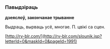 ### Павыдзіраць
**дзеяслоў, закончанае трыванне**

Выдраць, вырваць усё, многае. П. цвікі са сцен.

<a rel="author">[http://rv-blr.com/](http://rv-blr.com/slounik.jsp?letterId=0&maskId=0&pageId=1991)</a>
